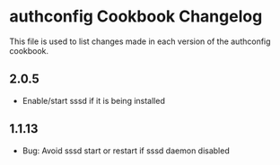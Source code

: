 authconfig Cookbook Changelog
=============================
This file is used to list changes made in each version of the authconfig cookbook.

## 2.0.5
* Enable/start sssd if it is being installed

## 1.1.13
* Bug: Avoid sssd start or restart if sssd daemon disabled
